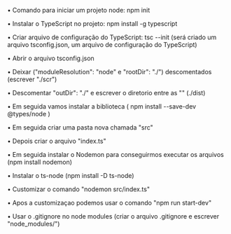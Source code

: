• Comando para iniciar um projeto node: npm init

• Instalar o TypeScript no projeto: npm install -g typescript

• Criar arquivo de configuração do TypeScript: tsc --init (será criado um arquivo tsconfig.json, um arquivo de configuração do TypeScript)

• Abrir o arquivo tsconfig.json

• Deixar ("moduleResolution": "node" e "rootDir": "./") descomentados (escrever "./scr")

• Descomentar "outDir": "./" e escrever o diretorio entre as "" (./dist)

• Em seguida vamos instalar a biblioteca ( npm install --save-dev @types/node )

• Em seguida criar uma pasta nova chamada "src"

• Depois criar o arquivo "index.ts"

• Em seguida instalar o Nodemon para conseguirmos executar os arquivos (npm install nodemon)

• Instalar o ts-node (npm install -D ts-node)

• Customizar o comando "nodemon src/index.ts"

• Apos a customizaçao podemos usar o comando "npm run start-dev"

• Usar o .gitignore no node modules (criar o arquivo .gitignore e escrever "node_modules/")